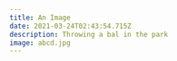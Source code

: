 ```yaml
---
title: An Image
date: 2021-03-24T02:43:54.715Z
description: Throwing a bal in the park
image: abcd.jpg
---
```


